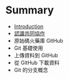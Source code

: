 # Summary

* [Introduction](README.md)
* [認識共同協作](/ch1.md)
* 原始碼火藥庫 GitHub
* Git 基礎使用
* 上傳資料到 GitHub
* 從 GitHub 下載資料
* Git 的分支概念



